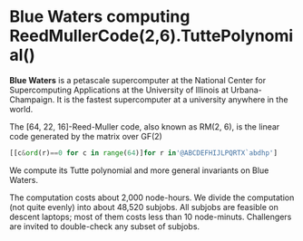 # Blue Waters computing ReedMullerCode(2,6).TuttePolynomial()

**Blue Waters** is a petascale supercomputer
at the National Center for Supercomputing Applications
at the University of Illinois at Urbana-Champaign.
It is the fastest supercomputer at a university anywhere in the world.

The [64, 22, 16]-Reed-Muller code, also known as RM(2, 6),
is the linear code generated by the matrix over GF(2)

```python
[[c&ord(r)==0 for c in range(64)]for r in'@ABCDEFHIJLPQRTX`abdhp']
```

We compute its Tutte polynomial and more general invariants on Blue Waters.

The computation costs about 2,000 node-hours.
We divide the computation (not quite evenly) into about 48,520 subjobs.
All subjobs are feasible on descent laptops;
most of them costs less than 10 node-minuts.
Challengers are invited to double-check any subset of subjobs.





